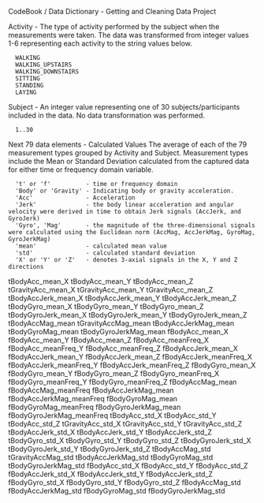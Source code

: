 CodeBook / Data Dictionary - Getting and Cleaning Data Project

Activity - The type of activity performed by the subject when the measurements were taken.  The data was transformed from integer values 1-6 representing each activity to the string values below.

      WALKING
      WALKING_UPSTAIRS
      WALKING_DOWNSTAIRS
      SITTING
      STANDING
      LAYING

Subject - An integer value representing one of 30 subjects/participants included in the data.  No data transformation was performed.

      1..30

Next 79 data elements - Calculated Values
      The average of each of the 79 measurement types grouped by Activity and Subject.  Measurement types include the Mean or Standard Deviation calculated from the captured data for either time or frequency domain variable. 

      't' or 'f'          - time or frequency domain
      'Body' or 'Gravity' - Indicating body or gravity acceleration.
      'Acc'               - Acceleration
      'Jerk'              - the body linear acceleration and angular velocity were derived in time to obtain Jerk signals (AccJerk, and GyroJerk)
      'Gyro', 'Mag'       - the magnitude of the three-dimensional signals were calculated using the Euclidean norm (AccMag, AccJerkMag, GyroMag, GyroJerkMag)
      'mean'              - calculated mean value
      'std'               - calculated standard deviation
      'X' or 'Y' or 'Z'   - denotes 3-axial signals in the X, Y and Z directions

tBodyAcc_mean_X
tBodyAcc_mean_Y
tBodyAcc_mean_Z
tGravityAcc_mean_X
tGravityAcc_mean_Y
tGravityAcc_mean_Z
tBodyAccJerk_mean_X
tBodyAccJerk_mean_Y
tBodyAccJerk_mean_Z
tBodyGyro_mean_X
tBodyGyro_mean_Y
tBodyGyro_mean_Z
tBodyGyroJerk_mean_X
tBodyGyroJerk_mean_Y
tBodyGyroJerk_mean_Z
tBodyAccMag_mean
tGravityAccMag_mean
tBodyAccJerkMag_mean
tBodyGyroMag_mean
tBodyGyroJerkMag_mean
fBodyAcc_mean_X
fBodyAcc_mean_Y
fBodyAcc_mean_Z
fBodyAcc_meanFreq_X
fBodyAcc_meanFreq_Y
fBodyAcc_meanFreq_Z
fBodyAccJerk_mean_X
fBodyAccJerk_mean_Y
fBodyAccJerk_mean_Z
fBodyAccJerk_meanFreq_X
fBodyAccJerk_meanFreq_Y
fBodyAccJerk_meanFreq_Z
fBodyGyro_mean_X
fBodyGyro_mean_Y
fBodyGyro_mean_Z
fBodyGyro_meanFreq_X
fBodyGyro_meanFreq_Y
fBodyGyro_meanFreq_Z
fBodyAccMag_mean
fBodyAccMag_meanFreq
fBodyAccJerkMag_mean
fBodyAccJerkMag_meanFreq
fBodyGyroMag_mean
fBodyGyroMag_meanFreq
fBodyGyroJerkMag_mean
fBodyGyroJerkMag_meanFreq
tBodyAcc_std_X
tBodyAcc_std_Y
tBodyAcc_std_Z
tGravityAcc_std_X
tGravityAcc_std_Y
tGravityAcc_std_Z
tBodyAccJerk_std_X
tBodyAccJerk_std_Y
tBodyAccJerk_std_Z
tBodyGyro_std_X
tBodyGyro_std_Y
tBodyGyro_std_Z
tBodyGyroJerk_std_X
tBodyGyroJerk_std_Y
tBodyGyroJerk_std_Z
tBodyAccMag_std
tGravityAccMag_std
tBodyAccJerkMag_std
tBodyGyroMag_std
tBodyGyroJerkMag_std
fBodyAcc_std_X
fBodyAcc_std_Y
fBodyAcc_std_Z
fBodyAccJerk_std_X
fBodyAccJerk_std_Y
fBodyAccJerk_std_Z
fBodyGyro_std_X
fBodyGyro_std_Y
fBodyGyro_std_Z
fBodyAccMag_std
fBodyAccJerkMag_std
fBodyGyroMag_std
fBodyGyroJerkMag_std

